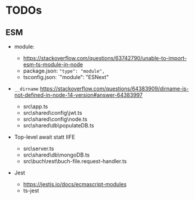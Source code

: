 # TODOs

## ESM

- module:

  - https://stackoverflow.com/questions/63742790/unable-to-import-esm-ts-module-in-node
  - package.json: `"type": "module",`
  - tsconfig.json: `"module": "ESNext"

- `__dirname` https://stackoverflow.com/questions/64383909/dirname-is-not-defined-in-node-14-version#answer-64383997

  - src\app.ts
  - src\shared\config\jwt.ts
  - src\shared\config\node.ts
  - src\shared\db\populateDB.ts

- Top-level await statt IIFE
  - src\server.ts
  - src\shared\db\mongoDB.ts
  - src\buch\rest\buch-file.request-handler.ts
- Jest
  - https://jestjs.io/docs/ecmascript-modules
  - ts-jest
